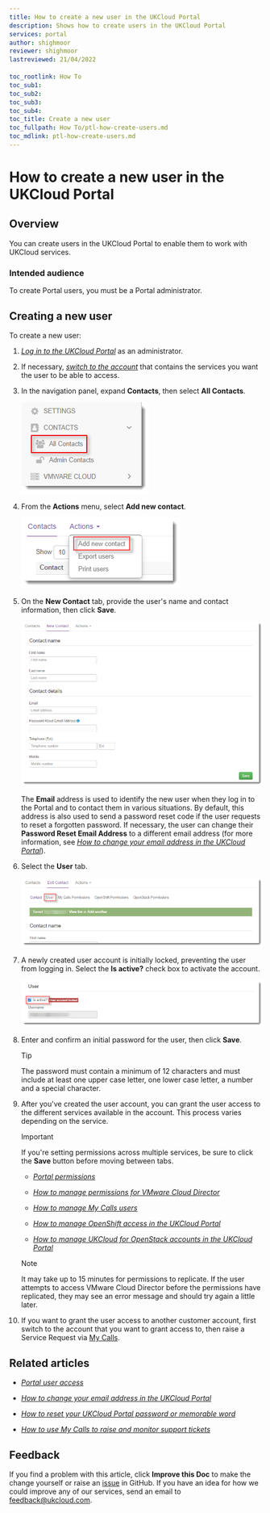 ```yaml
---
title: How to create a new user in the UKCloud Portal
description: Shows how to create users in the UKCloud Portal
services: portal
author: shighmoor
reviewer: shighmoor
lastreviewed: 21/04/2022

toc_rootlink: How To
toc_sub1: 
toc_sub2:
toc_sub3:
toc_sub4:
toc_title: Create a new user
toc_fullpath: How To/ptl-how-create-users.md
toc_mdlink: ptl-how-create-users.md
---
```


# How to create a new user in the UKCloud Portal

## Overview

You can create users in the UKCloud Portal to enable them to work with UKCloud services.

### Intended audience

To create Portal users, you must be a Portal administrator.

## Creating a new user

To create a new user:

1. [*Log in to the UKCloud Portal*](ptl-gs.md#logging-in-to-the-ukcloud-portal) as an administrator.

2. If necessary, [*switch to the account*](ptl-how-switch-account.md) that contains the services you want the user to be able to access.

3. In the navigation panel, expand **Contacts**, then select **All Contacts**.

   ![All contacts menu option in the UKCloud Portal](images/ptl-mnu-all-contacts.png)

4. From the **Actions** menu, select **Add new contact**.

   ![Add new contact menu option](images/ptl-mnu-add-new-contact.png)

5. On the **New Contact** tab, provide the user's name and contact information, then click **Save**.

   ![New Contact page](images/ptl-new-contact.png)

   The **Email** address is used to identify the new user when they log in to the Portal and to contact them in various situations. By default, this address is also used to send a password reset code if the user requests to reset a forgotten password. If necessary, the user can change their **Password Reset Email Address** to a different email address (for more information, see [*How to change your email address in the UKCloud Portal*](ptl-how-change-email-address.md)).

6. Select the **User** tab.

   ![User tab](images/ptl-contact-user.png)

7. A newly created user account is initially locked, preventing the user from logging in. Select the **Is active?** check box to activate the account.

   ![Activate new user account](images/ptl-user-active.png)

8. Enter and confirm an initial password for the user, then click **Save**.

   > [!TIP]
   > The password must contain a minimum of 12 characters and must include at least one upper case letter, one lower case letter, a number and a special character.

9. After you've created the user account, you can grant the user access to the different services available in the account. This process varies depending on the service.

   > [!IMPORTANT]
   > If you're setting permissions across multiple services, be sure to click the **Save** button before moving between tabs.

   - [*Portal permissions*](ptl-ref-overview-permissions.md)

   - [*How to manage permissions for VMware Cloud Director*](../vmware/vmw-how-manage-vcd-permissions.md)

   - [*How to manage My Calls users*](ptl-how-manage-my-calls.md)

   - [*How to manage OpenShift access in the UKCloud Portal*](../openshift/oshift-how-manage-user-access.md)

   - [*How to manage UKCloud for OpenStack accounts in the UKCloud Portal*](../openstack/ostack-how-manage-accounts-portal.md)

   > [!NOTE]
   > It may take up to 15 minutes for permissions to replicate. If the user attempts to access VMware Cloud Director before the permissions have replicated, they may see an error message and should try again a little later.

10. If you want to grant the user access to another customer account, first switch to the account that you want to grant access to, then raise a Service Request via [My Calls](https://portal.skyscapecloud.com/support/ivanti).

## Related articles

- [*Portal user access*](ptl-ref-user-access.md)

- [*How to change your email address in the UKCloud Portal*](ptl-how-change-email-address.md)

- [*How to reset your UKCloud Portal password or memorable word*](ptl-how-reset-password.md)

- [*How to use My Calls to raise and monitor support tickets*](ptl-how-use-my-calls.md)

## Feedback

If you find a problem with this article, click **Improve this Doc** to make the change yourself or raise an [issue](https://github.com/UKCloud/documentation/issues) in GitHub. If you have an idea for how we could improve any of our services, send an email to <feedback@ukcloud.com>.
